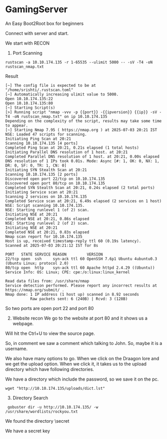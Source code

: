 # GamingServer

An Easy Boot2Root box for beginners

Connect with server and start.

We start with RECON

1. Port Scanning
```
rustscan -a 10.10.174.135 -r 1-65535 --ulimit 5000 -- -sV -T4 -oN rustscan_nmap.txt
```
Result
```
[~] The config file is expected to be at "/home/srishti/.rustscan.toml"
[~] Automatically increasing ulimit value to 5000.
Open 10.10.174.135:22
Open 10.10.174.135:80
[~] Starting Script(s)
[>] Running script "nmap -vvv -p {{port}} -{{ipversion}} {{ip}} -sV -T4 -oN rustscan_nmap.txt" on ip 10.10.174.135
Depending on the complexity of the script, results may take some time to appear.
[~] Starting Nmap 7.95 ( https://nmap.org ) at 2025-07-03 20:21 IST
NSE: Loaded 47 scripts for scanning.
Initiating Ping Scan at 20:21
Scanning 10.10.174.135 [4 ports]
Completed Ping Scan at 20:21, 0.21s elapsed (1 total hosts)
Initiating Parallel DNS resolution of 1 host. at 20:21
Completed Parallel DNS resolution of 1 host. at 20:21, 0.00s elapsed
DNS resolution of 1 IPs took 0.01s. Mode: Async [#: 1, OK: 0, NX: 1, DR: 0, SF: 0, TR: 1, CN: 0]
Initiating SYN Stealth Scan at 20:21
Scanning 10.10.174.135 [2 ports]
Discovered open port 22/tcp on 10.10.174.135
Discovered open port 80/tcp on 10.10.174.135
Completed SYN Stealth Scan at 20:21, 0.24s elapsed (2 total ports)
Initiating Service scan at 20:21
Scanning 2 services on 10.10.174.135
Completed Service scan at 20:21, 6.49s elapsed (2 services on 1 host)
NSE: Script scanning 10.10.174.135.
NSE: Starting runlevel 1 (of 2) scan.
Initiating NSE at 20:21
Completed NSE at 20:21, 0.86s elapsed
NSE: Starting runlevel 2 (of 2) scan.
Initiating NSE at 20:21
Completed NSE at 20:21, 0.83s elapsed
Nmap scan report for 10.10.174.135
Host is up, received timestamp-reply ttl 60 (0.19s latency).
Scanned at 2025-07-03 20:21:12 IST for 8s

PORT   STATE SERVICE REASON         VERSION
22/tcp open  ssh     syn-ack ttl 60 OpenSSH 7.6p1 Ubuntu 4ubuntu0.3 (Ubuntu Linux; protocol 2.0)
80/tcp open  http    syn-ack ttl 60 Apache httpd 2.4.29 ((Ubuntu))
Service Info: OS: Linux; CPE: cpe:/o:linux:linux_kernel

Read data files from: /usr/share/nmap
Service detection performed. Please report any incorrect results at https://nmap.org/submit/ .
Nmap done: 1 IP address (1 host up) scanned in 8.92 seconds
           Raw packets sent: 6 (240B) | Rcvd: 3 (128B)

```
So two ports are open port 22 and port 80

2. Website recon
We go to the website at port 80 and it shows us a webpage.

Will hit the Ctrl+U to view the source page.

So, in comment we saw a comment which talking to John. So, maybe it is a username.

We also have many options to go.
When we click on the Draagon lore and we get the upload option.
When we click it, it takes us to the upload directory which have following directories.

 We have a directory which include the password, so we save it on the pc.
 ```
 wget "http://10.10.174.135/uploads/dict.lst"
```

3. Directory Search
```
 gobuster dir -u http://10.10.174.135/ -w /usr/share/wordlists/rockyou.txt
```
We found the directory \secret

We have a secret key


